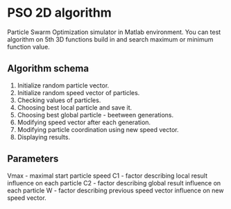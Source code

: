 # PSO 2D algorithm
Particle Swarm Optimization simulator in Matlab environment. You can test algorithm on 5th 3D functions build in and search maximum or minimum function value. 

## Algorithm schema

1. Initialize random particle vector.
2. Initialize random speed vector of particles.
3. Checking values of particles.
4. Choosing best local particle and save it. 
5. Choosing best global particle - beetween generations.
6. Modifying speed vector after each generation.
7. Modifying particle coordination using new speed vector.
8. Displaying results.


## Parameters
Vmax - maximal start particle speed 
C1 - factor describing local result influence on each particle
C2 - factor describing global result influence on each particle
W - factor describing previous speed vector influence on new speed vector.
